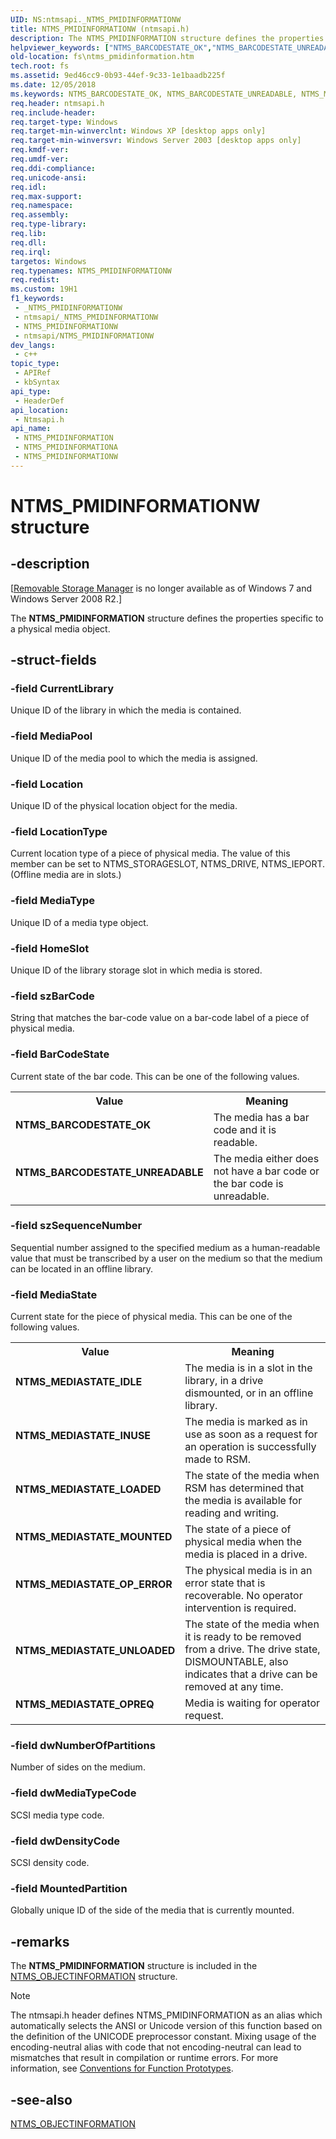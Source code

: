 ```yaml
---
UID: NS:ntmsapi._NTMS_PMIDINFORMATIONW
title: NTMS_PMIDINFORMATIONW (ntmsapi.h)
description: The NTMS_PMIDINFORMATION structure defines the properties specific to a physical media object.
helpviewer_keywords: ["NTMS_BARCODESTATE_OK","NTMS_BARCODESTATE_UNREADABLE","NTMS_MEDIASTATE_IDLE","NTMS_MEDIASTATE_INUSE","NTMS_MEDIASTATE_LOADED","NTMS_MEDIASTATE_MOUNTED","NTMS_MEDIASTATE_OPREQ","NTMS_MEDIASTATE_OP_ERROR","NTMS_MEDIASTATE_UNLOADED","NTMS_PMIDINFORMATION","NTMS_PMIDINFORMATION structure [Files]","NTMS_PMIDINFORMATIONA","NTMS_PMIDINFORMATIONW","_NTMS_PMIDINFORMATIONA","_NTMS_PMIDINFORMATIONW","_zaw_ntms_pmidinformation","base.ntms_pmidinformation","fs.ntms_pmidinformation","ntmsapi/NTMS_PMIDINFORMATION"]
old-location: fs\ntms_pmidinformation.htm
tech.root: fs
ms.assetid: 9ed46cc9-0b93-44ef-9c33-1e1baadb225f
ms.date: 12/05/2018
ms.keywords: NTMS_BARCODESTATE_OK, NTMS_BARCODESTATE_UNREADABLE, NTMS_MEDIASTATE_IDLE, NTMS_MEDIASTATE_INUSE, NTMS_MEDIASTATE_LOADED, NTMS_MEDIASTATE_MOUNTED, NTMS_MEDIASTATE_OPREQ, NTMS_MEDIASTATE_OP_ERROR, NTMS_MEDIASTATE_UNLOADED, NTMS_PMIDINFORMATION, NTMS_PMIDINFORMATION structure [Files], NTMS_PMIDINFORMATIONA, NTMS_PMIDINFORMATIONW, _NTMS_PMIDINFORMATIONA, _NTMS_PMIDINFORMATIONW, _zaw_ntms_pmidinformation, base.ntms_pmidinformation, fs.ntms_pmidinformation, ntmsapi/NTMS_PMIDINFORMATION
req.header: ntmsapi.h
req.include-header: 
req.target-type: Windows
req.target-min-winverclnt: Windows XP [desktop apps only]
req.target-min-winversvr: Windows Server 2003 [desktop apps only]
req.kmdf-ver: 
req.umdf-ver: 
req.ddi-compliance: 
req.unicode-ansi: 
req.idl: 
req.max-support: 
req.namespace: 
req.assembly: 
req.type-library: 
req.lib: 
req.dll: 
req.irql: 
targetos: Windows
req.typenames: NTMS_PMIDINFORMATIONW
req.redist: 
ms.custom: 19H1
f1_keywords:
 - _NTMS_PMIDINFORMATIONW
 - ntmsapi/_NTMS_PMIDINFORMATIONW
 - NTMS_PMIDINFORMATIONW
 - ntmsapi/NTMS_PMIDINFORMATIONW
dev_langs:
 - c++
topic_type:
 - APIRef
 - kbSyntax
api_type:
 - HeaderDef
api_location:
 - Ntmsapi.h
api_name:
 - NTMS_PMIDINFORMATION
 - NTMS_PMIDINFORMATIONA
 - NTMS_PMIDINFORMATIONW
---
```


# NTMS_PMIDINFORMATIONW structure


## -description

<p class="CCE_Message">[<a href="https://docs.microsoft.com/previous-versions/windows/desktop/bb540725(v=vs.85)">Removable Storage Manager</a> is no longer available as of Windows 7 and  Windows Server 2008 R2.]

The 
<b>NTMS_PMIDINFORMATION</b> structure defines the properties specific to a physical media object.

## -struct-fields

### -field CurrentLibrary

Unique ID of the library in which the media is contained.

### -field MediaPool

Unique ID of the media pool to which the media is assigned.

### -field Location

Unique ID of the physical location object for the media.

### -field LocationType

Current location type of a piece of physical media. The value of this member can be set to NTMS_STORAGESLOT, NTMS_DRIVE, NTMS_IEPORT. (Offline media are in slots.)

### -field MediaType

Unique ID of a media type object.

### -field HomeSlot

Unique ID of the library storage slot in which media is stored.

### -field szBarCode

String that matches the bar-code value on a bar-code label of a piece of physical media.

### -field BarCodeState

Current state of the bar code. This can be one of the following values. 



<table>
<tr>
<th>Value</th>
<th>Meaning</th>
</tr>
<tr>
<td width="40%"><a id="NTMS_BARCODESTATE_OK"></a><a id="ntms_barcodestate_ok"></a><dl>
<dt><b>NTMS_BARCODESTATE_OK</b></dt>
</dl>
</td>
<td width="60%">
The media has a bar code and it is readable.

</td>
</tr>
<tr>
<td width="40%"><a id="NTMS_BARCODESTATE_UNREADABLE"></a><a id="ntms_barcodestate_unreadable"></a><dl>
<dt><b>NTMS_BARCODESTATE_UNREADABLE</b></dt>
</dl>
</td>
<td width="60%">
The media either does not have a bar code or the bar code is unreadable.

</td>
</tr>
</table>

### -field szSequenceNumber

Sequential number assigned to the specified medium as a human-readable value that must be transcribed by a user on the medium so that the medium can be located in an offline library.

### -field MediaState

Current state for the piece of physical media. This can be one of the following values. 



<table>
<tr>
<th>Value</th>
<th>Meaning</th>
</tr>
<tr>
<td width="40%"><a id="NTMS_MEDIASTATE_IDLE"></a><a id="ntms_mediastate_idle"></a><dl>
<dt><b>NTMS_MEDIASTATE_IDLE</b></dt>
</dl>
</td>
<td width="60%">
The media is in a slot in the library, in a drive dismounted, or in an offline library.

</td>
</tr>
<tr>
<td width="40%"><a id="NTMS_MEDIASTATE_INUSE"></a><a id="ntms_mediastate_inuse"></a><dl>
<dt><b>NTMS_MEDIASTATE_INUSE</b></dt>
</dl>
</td>
<td width="60%">
The media is marked as in use as soon as a request for an operation is successfully made to RSM.

</td>
</tr>
<tr>
<td width="40%"><a id="NTMS_MEDIASTATE_LOADED"></a><a id="ntms_mediastate_loaded"></a><dl>
<dt><b>NTMS_MEDIASTATE_LOADED</b></dt>
</dl>
</td>
<td width="60%">
The state of the media when RSM has determined that the media is available for reading and writing.

</td>
</tr>
<tr>
<td width="40%"><a id="NTMS_MEDIASTATE_MOUNTED"></a><a id="ntms_mediastate_mounted"></a><dl>
<dt><b>NTMS_MEDIASTATE_MOUNTED</b></dt>
</dl>
</td>
<td width="60%">
The state of a piece of physical media when the media is placed in a drive.

</td>
</tr>
<tr>
<td width="40%"><a id="NTMS_MEDIASTATE_OP_ERROR"></a><a id="ntms_mediastate_op_error"></a><dl>
<dt><b>NTMS_MEDIASTATE_OP_ERROR</b></dt>
</dl>
</td>
<td width="60%">
The physical media is in an error state that is recoverable. No operator intervention is required.

</td>
</tr>
<tr>
<td width="40%"><a id="NTMS_MEDIASTATE_UNLOADED"></a><a id="ntms_mediastate_unloaded"></a><dl>
<dt><b>NTMS_MEDIASTATE_UNLOADED</b></dt>
</dl>
</td>
<td width="60%">
The state of the media when it is ready to be removed from a drive. The drive state, DISMOUNTABLE, also indicates that a drive can be removed at any time.

</td>
</tr>
<tr>
<td width="40%"><a id="NTMS_MEDIASTATE_OPREQ"></a><a id="ntms_mediastate_opreq"></a><dl>
<dt><b>NTMS_MEDIASTATE_OPREQ</b></dt>
</dl>
</td>
<td width="60%">
Media is waiting for operator request.

</td>
</tr>
</table>

### -field dwNumberOfPartitions

Number of sides on the medium.

### -field dwMediaTypeCode

SCSI media type code.

### -field dwDensityCode

SCSI density code.

### -field MountedPartition

Globally unique ID of the side of the media that is currently mounted.

## -remarks

The 
<b>NTMS_PMIDINFORMATION</b> structure is included in the 
<a href="https://docs.microsoft.com/windows/desktop/api/ntmsapi/ns-ntmsapi-ntms_objectinformationa">NTMS_OBJECTINFORMATION</a> structure.





> [!NOTE]
> The ntmsapi.h header defines NTMS_PMIDINFORMATION as an alias which automatically selects the ANSI or Unicode version of this function based on the definition of the UNICODE preprocessor constant. Mixing usage of the encoding-neutral alias with code that not encoding-neutral can lead to mismatches that result in compilation or runtime errors. For more information, see [Conventions for Function Prototypes](/windows/win32/intl/conventions-for-function-prototypes).

## -see-also

<a href="https://docs.microsoft.com/windows/desktop/api/ntmsapi/ns-ntmsapi-ntms_objectinformationa">NTMS_OBJECTINFORMATION</a>

